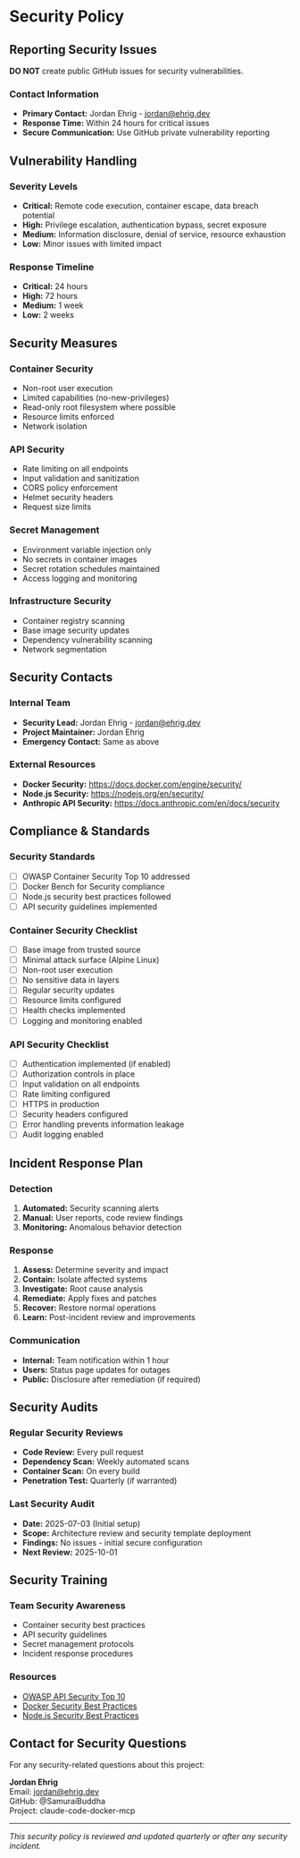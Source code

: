 # Security Policy

## Reporting Security Issues

**DO NOT** create public GitHub issues for security vulnerabilities.

### Contact Information
- **Primary Contact:** Jordan Ehrig - jordan@ehrig.dev
- **Response Time:** Within 24 hours for critical issues
- **Secure Communication:** Use GitHub private vulnerability reporting

## Vulnerability Handling

### Severity Levels
- **Critical:** Remote code execution, container escape, data breach potential
- **High:** Privilege escalation, authentication bypass, secret exposure
- **Medium:** Information disclosure, denial of service, resource exhaustion
- **Low:** Minor issues with limited impact

### Response Timeline
- **Critical:** 24 hours
- **High:** 72 hours  
- **Medium:** 1 week
- **Low:** 2 weeks

## Security Measures

### Container Security
- Non-root user execution
- Limited capabilities (no-new-privileges)
- Read-only root filesystem where possible
- Resource limits enforced
- Network isolation

### API Security
- Rate limiting on all endpoints
- Input validation and sanitization
- CORS policy enforcement
- Helmet security headers
- Request size limits

### Secret Management
- Environment variable injection only
- No secrets in container images
- Secret rotation schedules maintained
- Access logging and monitoring

### Infrastructure Security
- Container registry scanning
- Base image security updates
- Dependency vulnerability scanning
- Network segmentation

## Security Contacts

### Internal Team
- **Security Lead:** Jordan Ehrig - jordan@ehrig.dev
- **Project Maintainer:** Jordan Ehrig
- **Emergency Contact:** Same as above

### External Resources
- **Docker Security:** https://docs.docker.com/engine/security/
- **Node.js Security:** https://nodejs.org/en/security/
- **Anthropic API Security:** https://docs.anthropic.com/en/docs/security

## Compliance & Standards

### Security Standards
- [ ] OWASP Container Security Top 10 addressed
- [ ] Docker Bench for Security compliance
- [ ] Node.js security best practices followed
- [ ] API security guidelines implemented

### Container Security Checklist
- [ ] Base image from trusted source
- [ ] Minimal attack surface (Alpine Linux)
- [ ] Non-root user execution
- [ ] No sensitive data in layers
- [ ] Regular security updates
- [ ] Resource limits configured
- [ ] Health checks implemented
- [ ] Logging and monitoring enabled

### API Security Checklist
- [ ] Authentication implemented (if enabled)
- [ ] Authorization controls in place
- [ ] Input validation on all endpoints
- [ ] Rate limiting configured
- [ ] HTTPS in production
- [ ] Security headers configured
- [ ] Error handling prevents information leakage
- [ ] Audit logging enabled

## Incident Response Plan

### Detection
1. **Automated:** Security scanning alerts
2. **Manual:** User reports, code review findings
3. **Monitoring:** Anomalous behavior detection

### Response
1. **Assess:** Determine severity and impact
2. **Contain:** Isolate affected systems
3. **Investigate:** Root cause analysis
4. **Remediate:** Apply fixes and patches
5. **Recover:** Restore normal operations
6. **Learn:** Post-incident review and improvements

### Communication
- **Internal:** Team notification within 1 hour
- **Users:** Status page updates for outages
- **Public:** Disclosure after remediation (if required)

## Security Audits

### Regular Security Reviews
- **Code Review:** Every pull request
- **Dependency Scan:** Weekly automated scans
- **Container Scan:** On every build
- **Penetration Test:** Quarterly (if warranted)

### Last Security Audit
- **Date:** 2025-07-03 (Initial setup)
- **Scope:** Architecture review and security template deployment
- **Findings:** No issues - initial secure configuration
- **Next Review:** 2025-10-01

## Security Training

### Team Security Awareness
- Container security best practices
- API security guidelines  
- Secret management protocols
- Incident response procedures

### Resources
- [OWASP API Security Top 10](https://owasp.org/www-project-api-security/)
- [Docker Security Best Practices](https://docs.docker.com/engine/security/)
- [Node.js Security Best Practices](https://nodejs.org/en/security/)

## Contact for Security Questions

For any security-related questions about this project:

**Jordan Ehrig**  
Email: jordan@ehrig.dev  
GitHub: @SamuraiBuddha  
Project: claude-code-docker-mcp  

---

*This security policy is reviewed and updated quarterly or after any security incident.*
